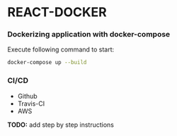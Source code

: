 # REACT-DOCKER

### Dockerizing application with docker-compose


Execute following command to start:
```bash
docker-compose up --build
```

### CI/CD

  - Github
  - Travis-CI
  - AWS

**TODO:** add step by step instructions